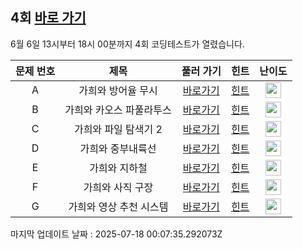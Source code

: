 ## 4회 [바로 가기](https://www.acmicpc.net/contest/view/819)
6월 6일 13시부터 18시 00분까지 4회 코딩테스트가 열렸습니다.

|문제 번호|제목|풀러 가기|힌트|난이도|
|:------:|:-------------:|:-----:|:-----:|:-----:|
|A|가희와 방어율 무시|[바로가기](https://www.acmicpc.net/problem/25238)|[힌트](https://github.com/cdog-gh/gh_coding_test/tree/main/4/1)| <img height="25px" width="25px" src="https://static.solved.ac/tier_small/2.svg"></img> |
|B|가희와 카오스 파풀라투스|[바로가기](https://www.acmicpc.net/problem/25239)|[힌트](https://github.com/cdog-gh/gh_coding_test/tree/main/4/2)| <img height="25px" width="25px" src="https://static.solved.ac/tier_small/8.svg"></img> |
|C|가희와 파일 탐색기 2|[바로가기](https://www.acmicpc.net/problem/25240)|[힌트](https://github.com/cdog-gh/gh_coding_test/tree/main/4/3)| <img height="25px" width="25px" src="https://static.solved.ac/tier_small/13.svg"></img> |
|D|가희와 중부내륙선|[바로가기](https://www.acmicpc.net/problem/25243)|[힌트](https://github.com/cdog-gh/gh_coding_test/tree/main/4/4)| <img height="25px" width="25px" src="https://static.solved.ac/tier_small/16.svg"></img> |
|E|가희와 지하철|[바로가기](https://www.acmicpc.net/problem/25242)|[힌트](https://github.com/cdog-gh/gh_coding_test/tree/main/4/5)| <img height="25px" width="25px" src="https://static.solved.ac/tier_small/16.svg"></img> |
|F|가희와 사직 구장|[바로가기](https://www.acmicpc.net/problem/25241)|[힌트](https://github.com/cdog-gh/gh_coding_test/tree/main/4/6)| <img height="25px" width="25px" src="https://static.solved.ac/tier_small/15.svg"></img> |
|G|가희와 영상 추천 시스템|[바로가기](https://www.acmicpc.net/problem/25244)|[힌트](https://github.com/cdog-gh/gh_coding_test/tree/main/4/7)| <img height="25px" width="25px" src="https://static.solved.ac/tier_small/19.svg"></img> |

마지막 업데이트 날짜 : 2025-07-18 00:07:35.292073Z